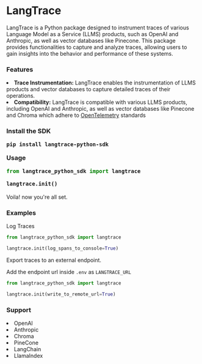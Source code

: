 <h1>LangTrace</h1>

<p>
LangTrace is a Python package designed to instrument traces of various Language Model as a Service (LLMS) products, such as OpenAI and Anthropic, as well as vector databases like Pinecone. This package provides functionalities to capture and analyze traces, allowing users to gain insights into the behavior and performance of these systems.
</p>

<h3>Features</h3>
<li><b>Trace Instrumentation:</b> LangTrace enables the instrumentation of LLMS products and vector databases to capture detailed traces of their operations.</li>

<li><b>Compatibility:</b> LangTrace is compatible with various LLMS products, including OpenAI and Anthropic, as well as vector databases like Pinecone and Chroma which adhere to <a href="https://opentelemetry.io/">OpenTelemetry</a> standards</li>

<h3>
<p>Install the SDK</p>

```bash
pip install langtrace-python-sdk
```

<p>Usage</p>

```python
from langtrace_python_sdk import langtrace

langtrace.init()
```
</h3>

<p>Voila! now you're all set.</p>


<h3>Examples</h3>

<p>Log Traces</p>

```python
from langtrace_python_sdk import langtrace

langtrace.init(log_spans_to_console=True)
```

<p>Export traces to an external endpoint.</p>

Add the endpoint url inside ```.env``` as ```LANGTRACE_URL```


```python
from langtrace_python_sdk import langtrace

langtrace.init(write_to_remote_url=True)
```


<h3>
Support


</h3>

<li>
OpenAI</li>

<li>
Anthropic</li>

<li>
Chroma</li>

<li>
PineCone</li>

<li>
LangChain</li>

<li>
LlamaIndex</li>




<!-- <h1 align="center">LangTrace</h1>

Looking for the Typescript version? Check out [langtrace-typescript](https://github.com/Scale3-Labs/langtrace-typescript-sdk).

LangTrace is a set of extensions built on top of [OpenTelemetry](https://opentelemetry.io/) that gives you complete observability over your LLM application. Because it uses OpenTelemetry under the hood.


The repo contains standard OpenTelemetry instrumentations for LLM providers and Vector DBs, while still outputting standard OpenTelemetry data that can be connected to your observability stack.
If you already have OpenTelemetry instrumented, you can just add any of our instrumentations directly.

## 🚀 Getting Started

The easiest way to get started is to use our SDK.

Install the SDK:

```bash
pip install langtrace-python-sdk
```

Then, to start instrumenting your code, just add this line to your code:

```python
from langtrace_python_sdk import langtrace

langtrace.init()
```

That's it. You're now tracing your code with LangTrace!
If you want to see the traces you can enable logging

```python
langtrace.init(log_spans_to_console=True)
```

If you want to export traces to an external endpoint, you will need to add ```LANGTRACE_URL``` to ```.env``` file.
```python
langtrace.init(write_to_remote_url=True)
```



## 🪗 What do we instrument?

LangTrace can instrument everything that [OpenTelemetry already instruments](https://github.com/open-telemetry/opentelemetry-python-contrib/tree/main/instrumentation) - so things like your DB, API calls, and more. On top of that, we built a set of custom extensions that instrument things like your calls to OpenAI or Anthropic, or your Vector DB like Chroma, Pinecone

### LLM Providers

- ✅ OpenAI / Azure OpenAI
- ✅ Anthropic




### Vector DBs

- ✅ Chroma
- ✅ Pinecone

### Frameworks

- ✅ LangChain
- ✅ LlamaIndex



 -->
